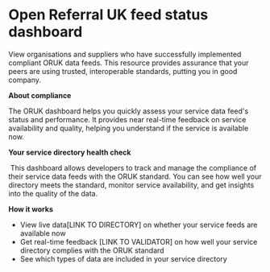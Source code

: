 # Open Referral UK feed status dashboard

View organisations and suppliers who have successfully implemented compliant ORUK data feeds. This resource provides assurance that your peers are using trusted, interoperable standards, putting you in good company.

**About compliance**

The ORUK dashboard helps you quickly assess your service data feed's status and performance. It provides near real-time feedback on service availability and quality, helping you understand if the service is available now.

**Your service directory health check**

 This dashboard allows developers to track and manage the compliance of their service data feeds with the ORUK standard. You can see how well your directory meets the standard, monitor service availability, and get insights into the quality of the data.

**How it works**

* View live data[LINK TO DIRECTORY] on whether your service feeds are available now
* Get real-time feedback [LINK TO VALIDATOR] on how well your service directory complies with the ORUK standard
* See which types of data are included in your service directory
